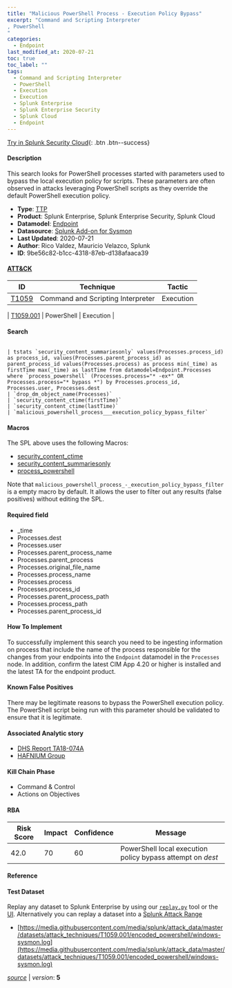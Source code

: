 ```yaml
---
title: "Malicious PowerShell Process - Execution Policy Bypass"
excerpt: "Command and Scripting Interpreter
, PowerShell
"
categories:
  - Endpoint
last_modified_at: 2020-07-21
toc: true
toc_label: ""
tags:
  - Command and Scripting Interpreter
  - PowerShell
  - Execution
  - Execution
  - Splunk Enterprise
  - Splunk Enterprise Security
  - Splunk Cloud
  - Endpoint
---
```




[Try in Splunk Security Cloud](https://www.splunk.com/en_splunk_app_enrichmentus/cyber-security.html){: .btn .btn--success}

#### Description

This search looks for PowerShell processes started with parameters used to bypass the local execution policy for scripts. These parameters are often observed in attacks leveraging PowerShell scripts as they override the default PowerShell execution policy.

- **Type**: [TTP](https://github.com/splunk/security_content/wiki/object-Analytic-Types)
- **Product**: Splunk Enterprise, Splunk Enterprise Security, Splunk Cloud
- **Datamodel**: [Endpoint](https://docs.splunk.com/Documentation/CIM/latest/User/Endpoint)
- **Datasource**: [Splunk Add-on for Sysmon](https://splunkbase.splunk.com/app/5709)
- **Last Updated**: 2020-07-21
- **Author**: Rico Valdez, Mauricio Velazco, Splunk
- **ID**: 9be56c82-b1cc-4318-87eb-d138afaaca39


#### [ATT&CK](https://attack.mitre.org/)

| ID             | Technique        |  Tactic             |
| -------------- | ---------------- |-------------------- |
| [T1059](https://attack.mitre.org/techniques/T1059/) | Command and Scripting Interpreter | Execution |

| [T1059.001](https://attack.mitre.org/techniques/T1059/001/) | PowerShell | Execution |

#### Search

```

| tstats `security_content_summariesonly` values(Processes.process_id) as process_id, values(Processes.parent_process_id) as parent_process_id values(Processes.process) as process min(_time) as firstTime max(_time) as lastTime from datamodel=Endpoint.Processes where `process_powershell` (Processes.process="* -ex*" OR Processes.process="* bypass *") by Processes.process_id, Processes.user, Processes.dest 
| `drop_dm_object_name(Processes)` 
| `security_content_ctime(firstTime)` 
| `security_content_ctime(lastTime)` 
| `malicious_powershell_process___execution_policy_bypass_filter`
```

#### Macros
The SPL above uses the following Macros:
* [security_content_ctime](https://github.com/splunk/security_content/blob/develop/macros/security_content_ctime.yml)
* [security_content_summariesonly](https://github.com/splunk/security_content/blob/develop/macros/security_content_summariesonly.yml)
* [process_powershell](https://github.com/splunk/security_content/blob/develop/macros/process_powershell.yml)

Note that `malicious_powershell_process_-_execution_policy_bypass_filter` is a empty macro by default. It allows the user to filter out any results (false positives) without editing the SPL.

#### Required field
* _time
* Processes.dest
* Processes.user
* Processes.parent_process_name
* Processes.parent_process
* Processes.original_file_name
* Processes.process_name
* Processes.process
* Processes.process_id
* Processes.parent_process_path
* Processes.process_path
* Processes.parent_process_id


#### How To Implement
To successfully implement this search you need to be ingesting information on process that include the name of the process responsible for the changes from your endpoints into the `Endpoint` datamodel in the `Processes` node. In addition, confirm the latest CIM App 4.20 or higher is installed and the latest TA for the endpoint product.

#### Known False Positives
There may be legitimate reasons to bypass the PowerShell execution policy. The PowerShell script being run with this parameter should be validated to ensure that it is legitimate.

#### Associated Analytic story
* [DHS Report TA18-074A](/stories/dhs_report_ta18-074a)
* [HAFNIUM Group](/stories/hafnium_group)


#### Kill Chain Phase
* Command & Control
* Actions on Objectives



#### RBA

| Risk Score  | Impact      | Confidence   | Message      |
| ----------- | ----------- |--------------|--------------|
| 42.0 | 70 | 60 | PowerShell local execution policy bypass attempt on $dest$ |




#### Reference


#### Test Dataset
Replay any dataset to Splunk Enterprise by using our [`replay.py`](https://github.com/splunk/attack_data#using-replaypy) tool or the [UI](https://github.com/splunk/attack_data#using-ui).
Alternatively you can replay a dataset into a [Splunk Attack Range](https://github.com/splunk/attack_range#replay-dumps-into-attack-range-splunk-server)


* [https://media.githubusercontent.com/media/splunk/attack_data/master/datasets/attack_techniques/T1059.001/encoded_powershell/windows-sysmon.log](https://media.githubusercontent.com/media/splunk/attack_data/master/datasets/attack_techniques/T1059.001/encoded_powershell/windows-sysmon.log)



[*source*](https://github.com/splunk/security_content/tree/develop/detections/endpoint/malicious_powershell_process_-_execution_policy_bypass.yml) \| *version*: **5**